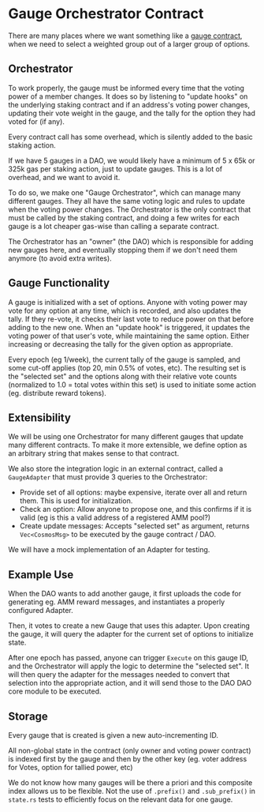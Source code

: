 # Gauge Orchestrator Contract

There are many places where we want something like a [gauge contract](https://resources.curve.fi/reward-gauges/gauge-weights),
when we need to select a weighted group out of a larger group of options.

## Orchestrator

To work properly, the gauge must be informed every time that the voting power of a member changes.
It does so by listening to "update hooks" on the underlying staking contract and if an address's
voting power changes, updating their vote weight in the gauge, and the tally for the option they
had voted for (if any).

Every contract call has some overhead, which is silently added to the basic staking action.

If we have 5 gauges in a DAO, we would likely have a minimum of 5 x 65k or 325k gas per staking action, just to update gauges. This is a lot of overhead, and we want to avoid it.

To do so, we make one "Gauge Orchestrator", which can manage many different gauges. They all have the
same voting logic and rules to update when the voting power changes. The Orchestrator is the only
contract that must be called by the staking contract, and doing a few writes for each gauge is a
lot cheaper gas-wise than calling a separate contract.

The Orchestrator has an "owner" (the DAO) which is responsible for adding new gauges here,
and eventually stopping them if we don't need them anymore (to avoid extra writes).

## Gauge Functionality

A gauge is initialized with a set of options. Anyone with voting power may vote for any option at any time,
which is recorded, and also updates the tally. If they re-vote, it checks their last vote to reduce power on
that before adding to the new one. When an "update hook" is triggered, it updates the voting power of that user's vote, while maintaining the same option. Either increasing or decreasing the tally for the given option as appropriate.

Every epoch (eg 1/week), the current tally of the gauge is sampled, and some cut-off applies
(top 20, min 0.5% of votes, etc). The resulting set is the "selected set" and the options along with
their relative vote counts (normalized to 1.0 = total votes within this set) is used to initiate some
action (eg. distribute reward tokens).

## Extensibility

We will be using one Orchestrator for many different gauges that update many different contracts.
To make it more extensible, we define option as an arbitrary string that makes sense to that contract.

We also store the integration logic in an external contract, called a `GaugeAdapter` that must provide
3 queries to the Orchestrator:

* Provide set of all options: maybe expensive, iterate over all and return them. This is used for initialization.
* Check an option: Allow anyone to propose one, and this confirms if it is valid (eg is this a valid address
  of a registered AMM pool?)
* Create update messages: Accepts "selected set" as argument, returns `Vec<CosmosMsg>` to be executed by the
  gauge contract / DAO.


We will have a mock implementation of an Adapter for testing.

## Example Use

When the DAO wants to add another gauge, it first uploads the code for generating eg. AMM reward messages,
and instantiates a properly configured Adapter. 

Then, it votes to create a new Gauge that uses this adapter. Upon creating the gauge, it will query the adapter
for the current set of options to initialize state.

After one epoch has passed, anyone can trigger `Execute` on this gauge ID, and the Orchestrator will
apply the logic to determine the "selected set". It will then query the adapter for the messages
needed to convert that selection into the appropriate action, and it will send those to the
DAO DAO core module to be executed.

## Storage

Every gauge that is created is given a new auto-incrementing ID.

All non-global state in the contract (only owner and voting power contract) is indexed
first by the gauge and then by the other key (eg. voter address for Votes, option for tallied power, etc)

We do not know how many gauges will be there a priori and this composite index allows us to
be flexible. Not the use of `.prefix()` and `.sub_prefix()` in `state.rs` tests to efficiently
focus on the relevant data for one gauge.
